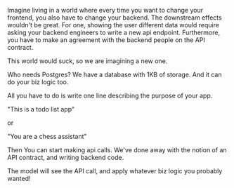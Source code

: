Imagine living in a world where every time you want to change your frontend, you also have to change your backend. The downstream effects wouldn't be great. For one, showing the user different data would require asking your backend engineers to write a new api endpoint. Furthermore, you have to make an agreement with the backend people on the API contract.

This world would suck, so we are imagining a new one.

Who needs Postgres? We have a database with 1KB of storage. And it can do your biz logic too.

All you have to do is write one line describing the purpose of your app.

"This is a todo list app"

or

"You are a chess assistant"

Then
You can start making api calls. We've done away with the notion of an API contract, and writing backend code.

The model will see the API call, and apply whatever biz logic you probably wanted!
